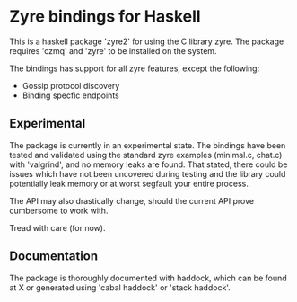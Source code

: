 # Zyre bindings for Haskell

This is a haskell package 'zyre2' for using the C library zyre. The package requires
'czmq' and 'zyre' to be installed on the system.

The bindings has support for all zyre features, except the following:

 * Gossip protocol discovery
 * Binding specfic endpoints

## Experimental

The package is currently in an experimental state. The bindings have been tested and validated using the standard zyre examples (minimal.c, chat.c) with 'valgrind', and no memory leaks are found. That stated, there could be issues which have not been uncovered during testing and the library could potentially leak memory or at worst segfault your entire process.

The API may also drastically change, should the current API prove cumbersome to work with.

Tread with care (for now).

## Documentation

The package is thoroughly documented with haddock, which can be found at X or generated using 'cabal haddock' or 'stack haddock'.

